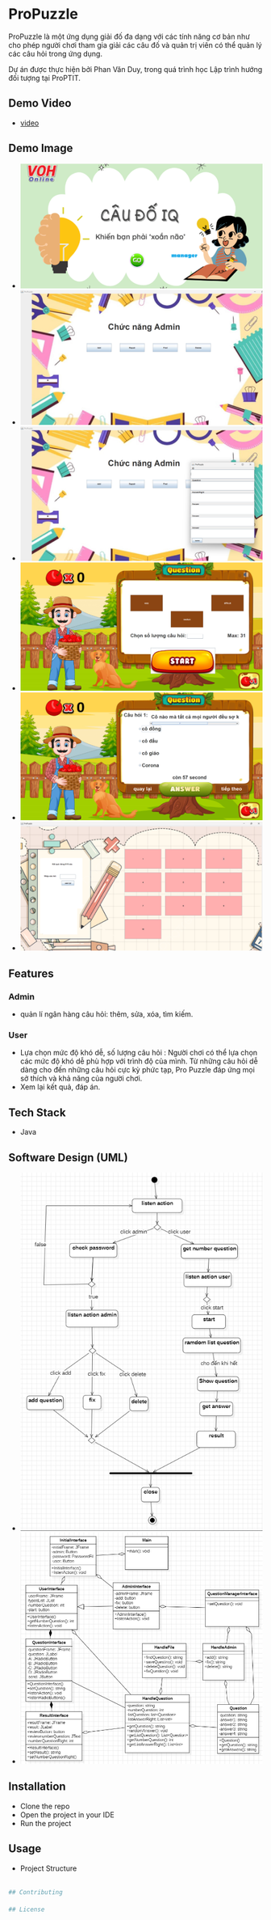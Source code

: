 # ProPuzzle
ProPuzzle là một ứng dụng giải đố đa dạng với các tính năng cơ bản như cho phép người chơi tham gia giải các câu đố và quản trị viên có thể quản lý các câu hỏi trong ứng dụng. 

Dự án được thực hiện bởi Phan Văn Duy, trong quá trình học Lập trình hướng đối tượng tại ProPTIT.


## Demo Video

- [video](https://www.youtube.com/watch?v=4oGnWee210U) 

## Demo Image

- ![](https://github.com/PhanDuy23/ProPuzzle/blob/main/demo%20picture/init.png) 
- ![](https://raw.githubusercontent.com/PhanDuy23/ProPuzzle/main/demo%20picture/admin.png)
- ![](https://github.com/PhanDuy23/ProPuzzle/blob/main/demo%20picture/adminInput.png)
- ![](https://github.com/PhanDuy23/ProPuzzle/blob/main/demo%20picture/user.png)
- ![](https://github.com/PhanDuy23/ProPuzzle/blob/main/demo%20picture/ques.png)
- ![](https://github.com/PhanDuy23/ProPuzzle/blob/main/demo%20picture/result.png) 


## Features

### Admin

- quản lí ngân hàng câu hỏi: thêm, sửa, xóa, tìm kiếm.
### User
- Lựa chọn mức độ khó dễ, số lượng câu hỏi  : Người chơi có thể lựa chọn các mức độ khó dễ phù hợp với trình độ của mình. Từ những câu hỏi dễ dàng cho đến những câu hỏi cực kỳ phức tạp, Pro Puzzle đáp ứng mọi sở thích và khả năng của người chơi.
- Xem lại kết quả, đáp án.

## Tech Stack

- Java
  
## Software Design (UML)

- ![activity diagram](https://github.com/PhanDuy23/ProPuzzle/blob/main/UML/activity%20diagram.png)
- ![class diagram](https://github.com/PhanDuy23/ProPuzzle/blob/main/UML/class%20diagram.png) 

## Installation

- Clone the repo
- Open the project in your IDE
- Run the project

## Usage

- Project Structure

``` bash

## Contributing

## License

